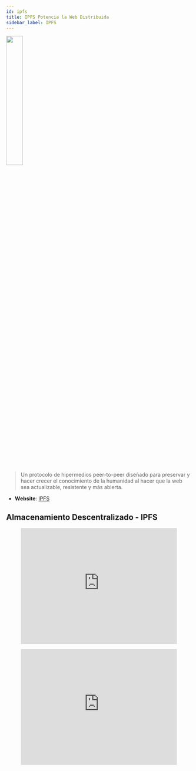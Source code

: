 ```yaml
---
id: ipfs
title: IPFS Potencia la Web Distribuida
sidebar_label: IPFS
---
```

<p align="left">
	<a href="https://ipfs.io/">
		<img src="https://miro.medium.com/max/1400/1*RpQmoRu1D-rvWL1dfpDHgQ.png" width="30%"/>
	</a>
</p>

> Un protocolo de hipermedios peer-to-peer diseñado para preservar y hacer crecer el conocimiento de la humanidad al hacer que la web sea actualizable, resistente y más abierta.
- **Website**: [IPFS](https://ipfs.io/)

## Almacenamiento Descentralizado - IPFS

<figure class="video_container">
  <iframe width="100%" height="315" src="https://www.youtube.com/embed/5Uj6uR3fp-U" frameborder="0" allowfullscreen="true">
  </iframe>
</figure>

<figure class="video_container">
  <iframe width="100%" height="315" src="https://www.youtube.com/embed/HUVmypx9HGI" frameborder="0" allowfullscreen="true">
  </iframe>
</figure>
